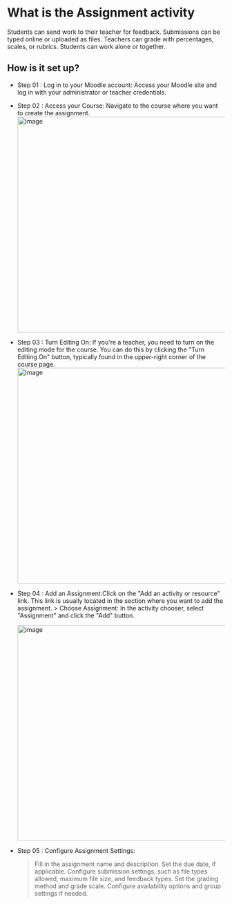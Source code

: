 <h1>What is the Assignment activity</h1>

Students can send work to their teacher for feedback. Submissions can be typed online or uploaded as files. Teachers can grade with percentages, scales, or rubrics. Students can work alone or together.

<h2>How is it set up?</h2>

* Step 01 : Log in to your Moodle account: Access your Moodle site and log in with your administrator or teacher credentials.
* Step 02 : Access your Course: Navigate to the course where you want to create the assignment.
  <img src="https://github.com/LEARN-LK/lms/assets/143775988/70f1ebd9-8e36-4b49-a712-7e5d4184faf7" alt="image" style="max-width: 100%;width: 500px;">
* Step 03 : Turn Editing On: If you're a teacher, you need to turn on the editing mode for the course. You can do this by clicking the "Turn Editing On" button, typically found in the upper-right corner of the course page.
  <img src="https://github.com/LEARN-LK/lms/assets/143775988/7317ca44-4bbd-4d3b-9ed0-67691f4de5db" alt="image" style="max-width: 100%;width: 500px;">
* Step 04 : Add an Assignment:Click on the "Add an activity or resource" link. This link is usually located in the section where you want to add the assignment. >  Choose Assignment: In the activity chooser, select "Assignment" and click the "Add" button.
  
   <img src="https://github.com/LEARN-LK/lms/assets/143775988/9a9ad5e4-a367-465e-a5a6-b77e42777188" alt="image" style="max-width: 100%;width: 500px;">

* Step 05 : Configure Assignment Settings:
    >  Fill in the assignment name and description.
    >  Set the due date, if applicable.
Configure submission settings, such as file types allowed, maximum file size, and feedback types.
Set the grading method and grade scale.
Configure availability options and group settings if needed.


